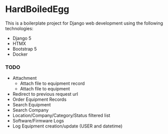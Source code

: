 # HardBoiledEgg

This is a boilerplate project for Django web development using the following technologies:
- Django 5
- HTMX
- Bootstrap 5
- Docker



### TODO
- Attachment
  - Attach file to equipment record
  - Attach file to equipment
- Redirect to previous request url
- Order Equipment Records
- Search Equipment
- Search Company
- Location/Company/Category/Status filtered list
- Software/Firmware Logs
- Log Equipment creation/update (USER and datetime)